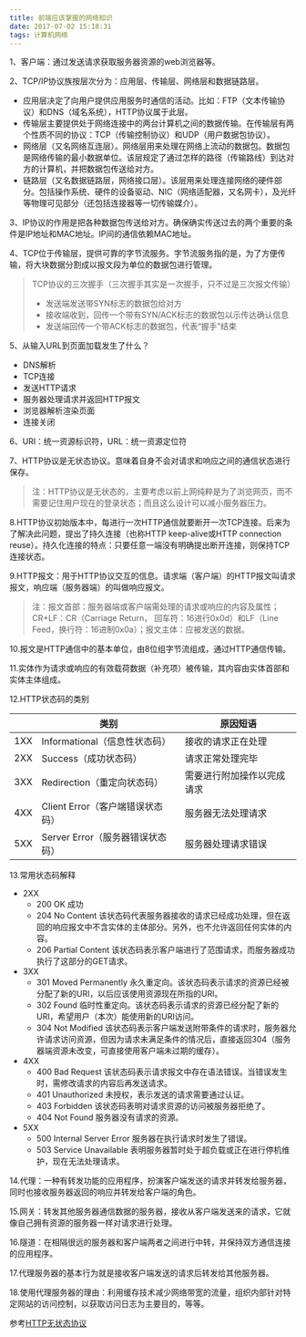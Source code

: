 ```yaml
---
title: 前端应该掌握的网络知识
date: 2017-07-02 15:18:31
tags: 计算机网络
---
```


1、客户端：通过发送请求获取服务器资源的web浏览器等。

2、TCP/IP协议族按层次分为：应用层、传输层、网络层和数据链路层。

+ 应用层决定了向用户提供应用服务时通信的活动。比如：FTP（文本传输协议）和DNS（域名系统），HTTP协议属于此层。
+ 传输层主要提供处于网络连接中的两台计算机之间的数据传输。在传输层有两个性质不同的协议：TCP（传输控制协议）和UDP（用户数据包协议）。
+ 网络层（又名网络互连层）。网络层用来处理在网络上流动的数据包。数据包是网络传输的最小数据单位。该层规定了通过怎样的路径（传输路线）到达对方的计算机，并把数据包传送给对方。
+ 链路层（又名数据链路层，网络接口层）。该层用来处理连接网络的硬件部分。包括操作系统、硬件的设备驱动、NIC（网络适配器，又名网卡），及光纤等物理可见部分（还包括连接器等一切传输媒介）。

3、IP协议的作用是把各种数据包传送给对方。确保确实传送过去的两个重要的条件是IP地址和MAC地址。IP间的通信依赖MAC地址。

4、TCP位于传输层，提供可靠的字节流服务。字节流服务指的是，为了方便传输，将大块数据分割成以报文段为单位的数据包进行管理。

> TCP协议的三次握手（三次握手其实是一次握手，只不过是三次报文传输）
> + 发送端发送带SYN标志的数据包给对方
> + 接收端收到，回传一个带有SYN/ACK标志的数据包以示传达确认信息
> + 发送端回传一个带ACK标志的数据包，代表“握手”结束

5、从输入URL到页面加载发生了什么？

* DNS解析
* TCP连接
* 发送HTTP请求
* 服务器处理请求并返回HTTP报文
* 浏览器解析渲染页面
* 连接关闭

6、URI：统一资源标识符，URL：统一资源定位符

7、HTTP协议是无状态协议。意味着自身不会对请求和响应之间的通信状态进行保存。
> 注：HTTP协议是无状态的，主要考虑以前上网纯粹是为了浏览网页，而不需要记住用户现在的登录状态；而且这么设计可以减小服务器压力。

8.HTTP协议初始版本中，每进行一次HTTP通信就要断开一次TCP连接。后来为了解决此问题，提出了持久连接（也称HTTP keep-alive或HTTP connection reuse）。持久化连接的特点：只要任意一端没有明确提出断开连接，则保持TCP连接状态。

9.HTTP报文：用于HTTP协议交互的信息。请求端（客户端）的HTTP报文叫请求报文，响应端（服务器端）的叫做响应报文。

> 注：报文首部：服务器端或客户端需处理的请求或响应的内容及属性；CR+LF：CR（Carriage Return， 回车符：16进行0x0d）和LF（Line Feed，换行符：16进制0x0a）；报文主体：应被发送的数据。

10.报文是HTTP通信中的基本单位，由8位组字节流组成，通过HTTP通信传输。

11.实体作为请求或响应的有效载荷数据（补充项）被传输，其内容由实体首部和实体主体组成。

12.HTTP状态码的类别

||类别|原因短语|
|-----|-----|-----|
|1XX|Informational（信息性状态码）|接收的请求正在处理|
|2XX|Success（成功状态码）|请求正常处理完毕|
|3XX|Redirection（重定向状态码）|需要进行附加操作以完成请求|
|4XX|Client Error（客户端错误状态码）|服务器无法处理请求|
|5XX|Server Error（服务器错误状态码）|服务器处理请求错误|

13.常用状态码解释

+ 2XX
    + 200 OK 成功
    + 204 No Content 该状态码代表服务器接收的请求已经成功处理，但在返回的响应报文中不含实体的主体部分。另外，也不允许返回任何实体的内容。
    + 206 Partial Content 该状态码表示客户端进行了范围请求，而服务器成功执行了这部分的GET请求。
+ 3XX
    + 301 Moved Permanently 永久重定向。该状态码表示请求的资源已经被分配了新的URI，以后应该使用资源现在所指的URI。
    + 302 Found 临时性重定向。该状态码表示请求的资源已经分配了新的URI，希望用户（本次）能使用新的URI访问。
    + 304 Not Modified 该状态码表示客户端发送附带条件的请求时，服务器允许请求访问资源，但因为请求未满足条件的情况后，直接返回304（服务器端资源未改变，可直接使用客户端未过期的缓存）。
+ 4XX
    + 400 Bad Request 该状态码表示请求报文中存在语法错误。当错误发生时，需修改请求的内容后再发送请求。
    + 401 Unauthorized 未授权，表示发送的请求需要通过认证。
    + 403 Forbidden 该状态码表明对请求资源的访问被服务器拒绝了。
    + 404 Not Found 服务器没有请求的资源。
+ 5XX
    + 500 Internal Server Error 服务器在执行请求时发生了错误。
    + 503 Service Unavailable 表明服务器暂时处于超负载或正在进行停机维护，现在无法处理请求。

14.代理：一种有转发功能的应用程序，扮演客户端发送的请求并转发给服务器，同时也接收服务器返回的响应并转发给客户端的角色。

15.网关：转发其他服务器通信数据的服务器，接收从客户端发送来的请求，它就像自己拥有资源的服务器一样对请求进行处理。

16.隧道：在相隔很远的服务器和客户端两者之间进行中转，并保持双方通信连接的应用程序。

17.代理服务器的基本行为就是接收客户端发送的请求后转发给其他服务器。

18.使用代理服务器的理由：利用缓存技术减少网络带宽的流量，组织内部针对特定网站的访问控制，以获取访问日志为主要目的，等等。

参考[HTTP无状态协议](http://www.cnblogs.com/bellkosmos/p/5237146.html)